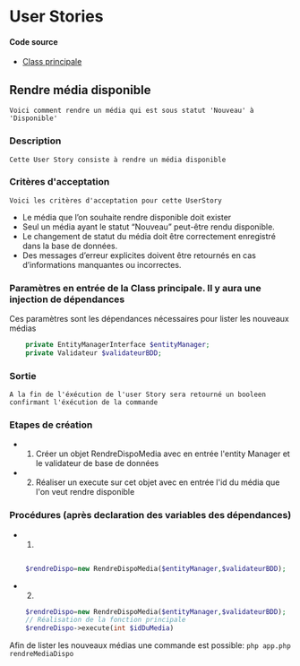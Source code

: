 # User Stories
#### Code source
* [Class principale](../../src/UserStories/rendreDisponibleMedia)



## Rendre média disponible
``` Voici comment rendre un média qui est sous statut 'Nouveau' à 'Disponible' ```
### Description
``
Cette User Story consiste à rendre un média disponible
``
### Critères d'acceptation
``Voici les critères d'acceptation pour cette UserStory
``
* Le média que l’on souhaite rendre disponible doit exister
* Seul un média ayant le statut “Nouveau” peut-être rendu disponible.
* Le changement de statut du média doit être correctement enregistré dans la base de données.
* Des messages d’erreur explicites doivent être retournés en cas d’informations manquantes ou incorrectes.


### Paramètres en entrée de la Class principale. Il y aura une injection de dépendances
Ces paramètres sont les dépendances nécessaires pour lister les nouveaux médias
```php
    private EntityManagerInterface $entityManager;
    private Validateur $validateurBDD;
```

### Sortie
``
A la fin de l'éxécution de l'user Story sera retourné un booleen confirmant l'éxécution de la commande
``

### Etapes de création
* 1. Créer un objet RendreDispoMedia avec en entrée l'entity Manager et le validateur de base de données
* 2. Réaliser un execute sur cet objet avec en entrée l'id du média que l'on veut rendre disponible


### Procédures (après declaration des variables des dépendances)
* 1.
```php

    $rendreDispo=new RendreDispoMedia($entityManager,$validateurBDD);
```
* 2.

```php
    $rendreDispo=new RendreDispoMedia($entityManager,$validateurBDD);
    // Réalisation de la fonction principale
    $rendreDispo->execute(int $idDuMedia)
```



Afin de lister les nouveaux médias une commande est possible: `php app.php rendreMediaDispo`











